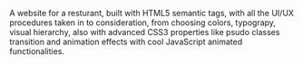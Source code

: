 A website for a resturant, built with HTML5 semantic tags, with all the UI/UX procedures taken in to consideration, from choosing colors, typograpy, visual hierarchy, also with advanced CSS3 properties like psudo classes transition and animation effects with cool JavaScript animated functionalities.
